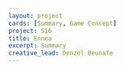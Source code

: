 ```yaml
---
layout: project
cards: [Summary, Game Concept]
project: S16
title: Ennea
excerpt: Summary
creative_lead: Denzel Beunafe
---
```

